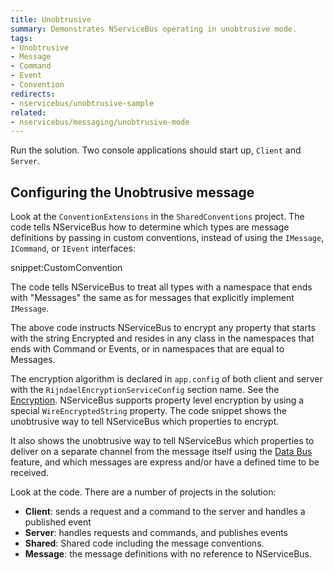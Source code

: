 ```yaml
---
title: Unobtrusive
summary: Demonstrates NServiceBus operating in unobtrusive mode.
tags:
- Unobtrusive
- Message
- Command
- Event
- Convention
redirects:
- nservicebus/unobtrusive-sample
related:
- nservicebus/messaging/unobtrusive-mode
---
```


Run the solution. Two console applications should start up, `Client` and `Server`.


## Configuring the Unobtrusive message

Look at the `ConventionExtensions` in the `SharedConventions` project. The code tells NServiceBus how to determine which types are message definitions by passing in custom conventions, instead of using the `IMessage`, `ICommand`, or `IEvent` interfaces:

snippet:CustomConvention

The code tells NServiceBus to treat all types with a namespace that ends with "Messages" the same as for messages that explicitly implement `IMessage`.

The above code instructs NServiceBus to encrypt any property that starts with the string Encrypted and resides in any class in the namespaces that ends with Command or Events, or in namespaces that are equal to Messages.

The encryption algorithm is declared in `app.config` of both client and server with the  `RijndaelEncryptionServiceConfig` section name. See the [Encryption](/nservicebus/security/encryption.md). NServiceBus supports property level encryption by using a special `WireEncryptedString` property. The code snippet shows the unobtrusive way to tell NServiceBus which properties to encrypt.

It also shows the unobtrusive way to tell NServiceBus which properties to deliver on a separate channel from the message itself using the [Data Bus](/nservicebus/messaging/databus.md) feature, and which messages are express and/or have a defined time to be received.

Look at the code. There are a number of projects in the solution:

- **Client**: sends a request and a command to the server and handles a published event
- **Server**: handles requests and commands, and publishes events
- **Shared**: Shared code including the message conventions.
- **Message**: the message definitions with no reference to NServiceBus.
